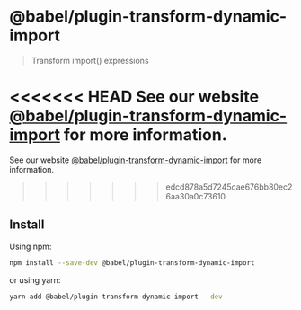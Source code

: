 # @babel/plugin-transform-dynamic-import

> Transform import() expressions

<<<<<<< HEAD
See our website [@babel/plugin-transform-dynamic-import](https://babeljs.io/docs/en/babel-plugin-transform-dynamic-import) for more information.
=======
See our website [@babel/plugin-transform-dynamic-import](https://babeljs.io/docs/babel-plugin-transform-dynamic-import) for more information.
>>>>>>> edcd878a5d7245cae676bb80ec26aa30a0c73610

## Install

Using npm:

```sh
npm install --save-dev @babel/plugin-transform-dynamic-import
```

or using yarn:

```sh
yarn add @babel/plugin-transform-dynamic-import --dev
```
